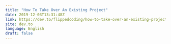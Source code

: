 ```yaml
---
title: "How To Take Over An Existing Project"
date: 2019-12-03T13:31:48Z
link: https://dev.to/flippedcoding/how-to-take-over-an-existing-project-3hg5?utm_medium=RSS&utm_source=news.12bit.vn
site: dev.to
language: English
draft: false
---
```

